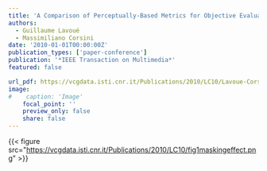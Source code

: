 ```yaml
---
title: 'A Comparison of Perceptually-Based Metrics for Objective Evaluation of Geometry Processing'
authors:
  - Guillaume Lavoué
  - Massimiliano Corsini
date: '2010-01-01T00:00:00Z'
publication_types: ['paper-conference']
publication: '*IEEE Transaction on Multimedia*'
featured: false

url_pdf: https://vcgdata.isti.cnr.it/Publications/2010/LC10/Lavoue-Corsini-preprint.pdf
image:
#    caption: 'Image'
    focal_point: ''
    preview_only: false
    share: false
---
```

{{< figure src="https://vcgdata.isti.cnr.it/Publications/2010/LC10/fig1maskingeffect.png" >}}
